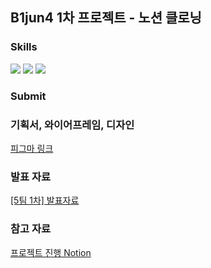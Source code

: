 ## B1jun4 1차 프로젝트 - 노션 클로닝

### Skills
<p>
  <img src="https://img.shields.io/badge/javascript-F7DF1E?style=for-the-badge&logo=javascript&logoColor=white"/>
  <img src="https://img.shields.io/badge/CSS3-1572B6?style=for-the-badge&logo=CSS3&logoColor=white"/>
  <img src="https://img.shields.io/badge/HTML5-E34F26?style=for-the-badge&logo=HTML5&logoColor=white"/>
</p>

### Submit
<h3>기획서, 와이어프레임, 디자인</h3>
<a href="https://www.figma.com/design/SU3j22MRALRHwm202kX4FD/Figma-of-B1%EC%A0%844-1%EC%B0%A8%ED%94%84%EB%A1%9C%EC%A0%9D%ED%8A%B8-?node-id=0-1&t=AcfGSN5cRM1q7lpX-1">피그마 링크</a>

<h3>발표 자료</h3>
<a href="https://drive.google.com/file/d/1kvjJ4x9IOq58nKuTxKui7ioU1FiM7vrr/view?usp=sharing">[5팀 1차] 발표자료</a>

<h3>참고 자료</h3>
<a href="https://smiling-wednesday-6f2.notion.site/1-1cb871ecd4fe801783cce8a91edf2454?pvs=4">프로젝트 진행 Notion</a>
